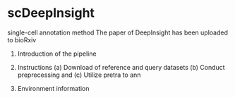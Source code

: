 # scDeepInsight
single-cell annotation method
The paper of DeepInsight has been uploaded to bioRxiv
1. Introduction of the pipeline 

2. Instructions
(a) Download of reference and query datasets
(b) Conduct preprecessing and
(c) Utilize pretra to ann

3. Environment information

